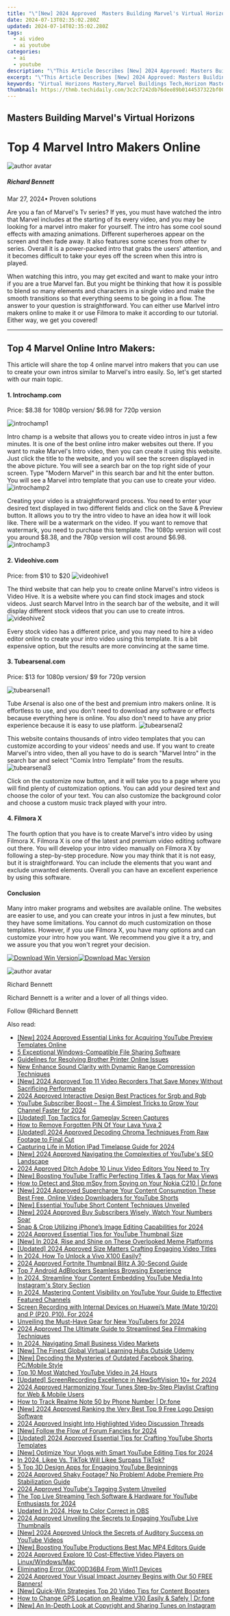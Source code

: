 ```yaml
---
title: "\"[New] 2024 Approved  Masters Building Marvel's Virtual Horizons\""
date: 2024-07-13T02:35:02.280Z
updated: 2024-07-14T02:35:02.280Z
tags:
  - ai video
  - ai youtube
categories:
  - ai
  - youtube
description: "\"This Article Describes [New] 2024 Approved: Masters Building Marvel's Virtual Horizons\""
excerpt: "\"This Article Describes [New] 2024 Approved: Masters Building Marvel's Virtual Horizons\""
keywords: "Virtual Horizons Mastery,Marvel Buildings Tech,Horizon Masters VR,Architectural Virtuosity,Building Design Innovation,Creative Construction Vision,Marvellous Horizon Concepts"
thumbnail: https://thmb.techidaily.com/3c2c7242db76dee89b0144537322bf00338926834317c4e6bfcb9abc42eeaf14.png
---
```


## Masters Building Marvel's Virtual Horizons

# Top 4 Marvel Intro Makers Online

![author avatar](https://images.wondershare.com/filmora/article-images/richard-bennett.jpg)

##### Richard Bennett

 Mar 27, 2024• Proven solutions

Are you a fan of Marvel's Tv series? If yes, you must have watched the intro that Marvel includes at the starting of its every video, and you may be looking for a marvel intro maker for yourself. The intro has some cool sound effects with amazing animations. Different superheroes appear on the screen and then fade away. It also features some scenes from other tv series. Overall it is a power-packed intro that grabs the users' attention, and it becomes difficult to take your eyes off the screen when this intro is played.

When watching this intro, you may get excited and want to make your intro if you are a true Marvel fan. But you might be thinking that how it is possible to blend so many elements and characters in a single video and make the smooth transitions so that everything seems to be going in a flow. The answer to your question is straightforward. You can either use Marlvel intro makers online to make it or use Filmora to make it according to our tutorial. Either way, we get you covered!

---

## **Top 4 Marvel Online Intro Makers:**

This article will share the top 4 online marvel intro makers that you can use to create your own intros similar to Marvel's intro easily. So, let's get started with our main topic.

#### **1\.** **Introchamp.com**

Price: $8.38 for 1080p version/ $6.98 for 720p version

 ![introchamp1](https://images.wondershare.com/filmora/article-images/introchamp1.png)

Intro champ is a website that allows you to create video intros in just a few minutes. It is one of the best online intro maker websites out there. If you want to make Marvel's Intro video, then you can create it using this website. Just click the title to the website, and you will see the screen displayed in the above picture. You will see a search bar on the top right side of your screen. Type "Modern Marvel" in this search bar and hit the enter button. You will see a Marvel intro template that you can use to create your video.![introchamp2](https://images.wondershare.com/filmora/article-images/introchamp2.png)

Creating your video is a straightforward process. You need to enter your desired text displayed in two different fields and click on the Save & Preview button. It allows you to try the intro video to have an idea how it will look like. There will be a watermark on the video. If you want to remove that watermark, you need to purchase this template. The 1080p version will cost you around $8.38, and the 780p version will cost around $6.98.![introchamp3](https://images.wondershare.com/filmora/article-images/introchamp3.png)

#### **2\.** **Videohive.com**

Price: from $10 to $20 ![videohive1](https://images.wondershare.com/filmora/article-images/videohive1.png)

The third website that can help you to create online Marvel's intro videos is Video Hive. It is a website where you can find stock images and stock videos. Just search Marvel Intro in the search bar of the website, and it will display different stock videos that you can use to create intros. ![videohive2](https://images.wondershare.com/filmora/article-images/videohive2.png)

Every stock video has a different price, and you may need to hire a video editor online to create your intro video using this template. It is a bit expensive option, but the results are more convincing at the same time.

#### **3\.** **Tubearsenal.com**

Price: $13 for 1080p version/ $9 for 720p version

 ![tubearsenal1](https://images.wondershare.com/filmora/article-images/tubearsenal1.png)

Tube Arsenal is also one of the best and premium intro makers online. It is effortless to use, and you don't need to download any software or effects because everything here is online. You also don't need to have any prior experience because it is easy to use platform. ![tubearsenal2](https://images.wondershare.com/filmora/article-images/tubearsenal2.png)

This website contains thousands of intro video templates that you can customize according to your videos' needs and use. If you want to create Marvel's intro video, then all you have to do is search "Marvel Intro" in the search bar and select "Comix Intro Template" from the results.![tubearsenal3](https://images.wondershare.com/filmora/article-images/tubearsenal3.png)

Click on the customize now button, and it will take you to a page where you will find plenty of customization options. You can add your desired text and choose the color of your text. You can also customize the background color and choose a custom music track played with your intro.

#### **4\.** **Filmora X**

The fourth option that you have is to create Marvel's intro video by using Filmora X. Filmora X is one of the latest and premium video editing software out there. You will develop your intro video manually on Filmora X by following a step-by-step procedure. Now you may think that it is not easy, but it is straightforward. You can include the elements that you want and exclude unwanted elements. Overall you can have an excellent experience by using this software.

#### Conclusion

Many intro maker programs and websites are available online. The websites are easier to use, and you can create your intros in just a few minutes, but they have some limitations. You cannot do much customization on those templates. However, if you use Filmora X, you have many options and can customize your intro how you want. We recommend you give it a try, and we assure you that you won't regret your decision.

[![Download Win Version](https://images.wondershare.com/filmora/guide/download-btn-win.jpg)](https://tools.techidaily.com/wondershare/filmora/download/)[![Download Mac Version](https://images.wondershare.com/filmora/guide/download-btn-mac.jpg)](https://tools.techidaily.com/wondershare/filmora/download/)

![author avatar](https://images.wondershare.com/filmora/article-images/richard-bennett.jpg)

Richard Bennett

Richard Bennett is a writer and a lover of all things video.

Follow @Richard Bennett


<ins class="adsbygoogle"
     style="display:block"
     data-ad-format="autorelaxed"
     data-ad-client="ca-pub-7571918770474297"
     data-ad-slot="1223367746"></ins>



<ins class="adsbygoogle"
     style="display:block"
     data-ad-client="ca-pub-7571918770474297"
     data-ad-slot="8358498916"
     data-ad-format="auto"
     data-full-width-responsive="true"></ins>



<span class="atpl-alsoreadstyle">Also read:</span>
<div><ul>
<li><a href="https://youtube-data.techidaily.com/024-approved-essential-links-for-acquiring-youtube-preview-templates-online/"><u>[New] 2024 Approved  Essential Links for Acquiring YouTube Preview Templates Online</u></a></li>
<li><a href="https://win11.techidaily.com/5-exceptional-windows-compatible-file-sharing-software/"><u>5 Exceptional Windows-Compatible File Sharing Software</u></a></li>
<li><a href="https://printer-issues.techidaily.com/guidelines-for-resolving-brother-printer-online-issues/"><u>Guidelines for Resolving Brother Printer Online Issues</u></a></li>
<li><a href="https://sound-tweaking.techidaily.com/new-enhance-sound-clarity-with-dynamic-range-compression-techniques/"><u>New Enhance Sound Clarity with Dynamic Range Compression Techniques</u></a></li>
<li><a href="https://youtube-data.techidaily.com/024-approved-top-11-video-recorders-that-save-money-without-sacrificing-performance/"><u>[New] 2024 Approved  Top 11 Video Recorders That Save Money Without Sacrificing Performance</u></a></li>
<li><a href="https://extra-support.techidaily.com/2024-approved-interactive-design-best-practices-for-srgb-and-rgb/"><u>2024 Approved  Interactive Design  Best Practices for Srgb and Rgb</u></a></li>
<li><a href="https://youtube-data.techidaily.com/be-subscriber-boost-the-4-simplest-tricks-to-grow-your-channel-faster-for-2024/"><u>YouTube Subscriber Boost – The 4 Simplest Tricks to Grow Your Channel Faster for 2024</u></a></li>
<li><a href="https://screen-activity-recording.techidaily.com/updated-top-tactics-for-gameplay-screen-captures/"><u>[Updated] Top Tactics for Gameplay Screen Captures</u></a></li>
<li><a href="https://android-unlock.techidaily.com/how-to-remove-forgotten-pin-of-your-lava-yuva-2-by-drfone-android/"><u>How to Remove Forgotten PIN Of Your Lava Yuva 2</u></a></li>
<li><a href="https://youtube-data.techidaily.com/ed-2024-approved-decoding-chroma-techniques-from-raw-footage-to-final-cut/"><u>[Updated] 2024 Approved  Decoding Chroma Techniques  From Raw Footage to Final Cut</u></a></li>
<li><a href="https://digital-screen-recording.techidaily.com/capturing-life-in-motion-ipad-timelapse-guide-for-2024/"><u>Capturing Life in Motion  IPad Timelapse Guide for 2024</u></a></li>
<li><a href="https://youtube-data.techidaily.com/024-approved-navigating-the-complexities-of-youtubes-seo-landscape/"><u>[New] 2024 Approved  Navigating the Complexities of YouTube's SEO Landscape</u></a></li>
<li><a href="https://video-creation-software.techidaily.com/2024-approved-ditch-adobe-10-linux-video-editors-you-need-to-try/"><u>2024 Approved Ditch Adobe 10 Linux Video Editors You Need to Try</u></a></li>
<li><a href="https://youtube-data.techidaily.com/oosting-youtube-traffic-perfecting-titles-and-tags-for-max-views/"><u>[New] Boosting YouTube Traffic  Perfecting Titles & Tags for Max Views</u></a></li>
<li><a href="https://location-social.techidaily.com/how-to-detect-and-stop-mspy-from-spying-on-your-nokia-c210-drfone-by-drfone-virtual-android/"><u>How to Detect and Stop mSpy from Spying on Your Nokia C210 | Dr.fone</u></a></li>
<li><a href="https://youtube-data.techidaily.com/024-approved-supercharge-your-content-consumption-these-best-free-online-video-downloaders-for-youtube-shorts/"><u>[New] 2024 Approved  Supercharge Your Content Consumption  These Best Free, Online Video Downloaders for YouTube Shorts</u></a></li>
<li><a href="https://youtube-data.techidaily.com/ssential-youtube-short-content-techniques-unveiled/"><u>[New] Essential YouTube Short Content Techniques Unveiled</u></a></li>
<li><a href="https://youtube-data.techidaily.com/24517605-new-2024-approved-buy-subscribers-wisely-watch-your-numbers-soar/"><u>[New] 2024 Approved  Buy Subscribers Wisely, Watch Your Numbers Soar</u></a></li>
<li><a href="https://extra-guidance.techidaily.com/snap-and-crop-utilizing-iphones-image-editing-capabilities-for-2024/"><u>Snap & Crop  Utilizing iPhone’s Image Editing Capabilities for 2024</u></a></li>
<li><a href="https://youtube-data.techidaily.com/approved-essential-tips-for-youtube-thumbnail-size/"><u>2024 Approved  Essential Tips for YouTube Thumbnail Size</u></a></li>
<li><a href="https://facebook-video-recording.techidaily.com/new-in-2024-rise-and-shine-on-these-overlooked-meme-platforms/"><u>[New] In 2024, Rise and Shine on These Overlooked Meme Platforms</u></a></li>
<li><a href="https://youtube-data.techidaily.com/ed-2024-approved-size-matters-crafting-engaging-video-titles/"><u>[Updated] 2024 Approved  Size Matters  Crafting Engaging Video Titles</u></a></li>
<li><a href="https://android-unlock.techidaily.com/in-2024-how-to-unlock-a-vivo-x100-easily-by-drfone-android/"><u>In 2024, How To Unlock a Vivo X100 Easily?</u></a></li>
<li><a href="https://youtube-data.techidaily.com/approved-fortnite-thumbnail-blitz-a-30-second-guide/"><u>2024 Approved  Fortnite Thumbnail Blitz  A 30-Second Guide</u></a></li>
<li><a href="https://youtube-data.techidaily.com/-android-adblockers-seamless-browsing-experience/"><u>Top 7 Android AdBlockers  Seamless Browsing Experience</u></a></li>
<li><a href="https://instagram-video-recordings.techidaily.com/in-2024-streamline-your-content-embedding-youtube-media-into-instagrams-story-section/"><u>In 2024, Streamline Your Content  Embedding YouTube Media Into Instagram's Story Section</u></a></li>
<li><a href="https://youtube-data.techidaily.com/24-mastering-content-visibility-on-youtube-your-guide-to-effective-featured-channels/"><u>In 2024, Mastering Content Visibility on YouTube  Your Guide to Effective Featured Channels</u></a></li>
<li><a href="https://remote-screen-capture.techidaily.com/1715860502881-screen-recording-with-internal-devices-on-huaweis-mate-mate-1020-and-p-p20-p10-for-2024/"><u>Screen Recording with Internal Devices on Huawei’s Mate (Mate 10/20) and P (P20, P10). For 2024</u></a></li>
<li><a href="https://facebook-video-footage.techidaily.com/unveiling-the-must-have-gear-for-new-youtubers-for-2024/"><u>Unveiling the Must-Have Gear for New YouTubers for 2024</u></a></li>
<li><a href="https://some-tips.techidaily.com/2024-approved-the-ultimate-guide-to-streamlined-sea-filmmaking-techniques/"><u>2024 Approved  The Ultimate Guide to Streamlined Sea Filmmaking Techniques</u></a></li>
<li><a href="https://youtube-data.techidaily.com/24-navigating-small-business-video-markets/"><u>In 2024, Navigating Small Business Video Markets</u></a></li>
<li><a href="https://screen-video-capture.techidaily.com/new-the-finest-global-virtual-learning-hubs-outside-udemy/"><u>[New] The Finest Global Virtual Learning Hubs Outside Udemy</u></a></li>
<li><a href="https://facebook-video-files.techidaily.com/new-decoding-the-mysteries-of-outdated-facebook-sharing-pcmobile-style/"><u>[New] Decoding the Mysteries of Outdated Facebook Sharing, PC/Mobile Style</u></a></li>
<li><a href="https://youtube-data.techidaily.com/0-most-watched-youtube-video-in-24-hours/"><u>Top 10 Most Watched YouTube Video in 24 Hours</u></a></li>
<li><a href="https://digital-screen-recording.techidaily.com/updated-screenrecording-excellence-in-newsoftvision-10plus-for-2024/"><u>[Updated] ScreenRecording Excellence in NewSoftVision 10+ for 2024</u></a></li>
<li><a href="https://youtube-data.techidaily.com/approved-harmonizing-your-tunes-step-by-step-playlist-crafting-for-web-and-mobile-users/"><u>2024 Approved  Harmonizing Your Tunes  Step-by-Step Playlist Crafting for Web & Mobile Users</u></a></li>
<li><a href="https://android-location-track.techidaily.com/how-to-track-realme-note-50-by-phone-number-drfone-by-drfone-virtual-android/"><u>How to Track Realme Note 50 by Phone Number | Dr.fone</u></a></li>
<li><a href="https://youtube-data.techidaily.com/024-approved-ranking-the-very-best-top-9-free-logo-design-software/"><u>[New] 2024 Approved  Ranking the Very Best  Top 9 Free Logo Design Software</u></a></li>
<li><a href="https://youtube-data.techidaily.com/approved-insight-into-highlighted-video-discussion-threads/"><u>2024 Approved  Insight Into Highlighted Video Discussion Threads</u></a></li>
<li><a href="https://youtube-data.techidaily.com/ollow-the-flow-of-forum-fancies-for-2024/"><u>[New] Follow the Flow of Forum Fancies for 2024</u></a></li>
<li><a href="https://youtube-data.techidaily.com/ed-2024-approved-essential-tips-for-crafting-youtube-shorts-templates/"><u>[Updated] 2024 Approved  Essential Tips for Crafting YouTube Shorts Templates</u></a></li>
<li><a href="https://youtube-data.techidaily.com/ptimize-your-vlogs-with-smart-youtube-editing-tips-for-2024/"><u>[New] Optimize Your Vlogs with Smart YouTube Editing Tips for 2024</u></a></li>
<li><a href="https://tiktok-clips.techidaily.com/1716470069308-in-2024-likee-vs-tiktok-will-likee-surpass-tiktok/"><u>In 2024, Likee Vs. TikTok  Will Likee Surpass TikTok?</u></a></li>
<li><a href="https://youtube-data.techidaily.com/-3d-design-apps-for-engaging-youtube-beginnings/"><u>5 Top 3D Design Apps for Engaging YouTube Beginnings</u></a></li>
<li><a href="https://smart-video-editing.techidaily.com/2024-approved-shaky-footage-no-problem-adobe-premiere-pro-stabilization-guide/"><u>2024 Approved Shaky Footage? No Problem! Adobe Premiere Pro Stabilization Guide</u></a></li>
<li><a href="https://youtube-data.techidaily.com/approved-youtubes-tagging-system-unveiled/"><u>2024 Approved  YouTube's Tagging System Unveiled</u></a></li>
<li><a href="https://youtube-data.techidaily.com/op-live-streaming-tech-software-and-hardware-for-youtube-enthusiasts-for-2024/"><u>The Top Live Streaming Tech  Software & Hardware for YouTube Enthusiasts for 2024</u></a></li>
<li><a href="https://ai-editing-video.techidaily.com/updated-in-2024-how-to-color-correct-in-obs/"><u>Updated In 2024, How to Color Correct in OBS</u></a></li>
<li><a href="https://youtube-data.techidaily.com/approved-unveiling-the-secrets-to-engaging-youtube-live-thumbnails/"><u>2024 Approved  Unveiling the Secrets to Engaging YouTube Live Thumbnails</u></a></li>
<li><a href="https://youtube-data.techidaily.com/024-approved-unlock-the-secrets-of-auditory-success-on-youtube-videos/"><u>[New] 2024 Approved  Unlock the Secrets of Auditory Success on YouTube Videos</u></a></li>
<li><a href="https://youtube-data.techidaily.com/oosting-youtube-productions-best-mac-mp4-editors-guide/"><u>[New] Boosting YouTube Productions  Best Mac MP4 Editors Guide</u></a></li>
<li><a href="https://fox-helps.techidaily.com/2024-approved-explore-10-cost-effective-video-players-on-linuxwindowsmac/"><u>2024 Approved  Explore 10 Cost-Effective Video Players on Linux/Windows/Mac</u></a></li>
<li><a href="https://win11-tips.techidaily.com/eliminating-error-0xc00d36b4-from-win11-devices/"><u>Eliminating Error 0XC00D36B4 From Win11 Devices</u></a></li>
<li><a href="https://youtube-data.techidaily.com/approved-your-visual-impact-journey-begins-with-our-50-free-banners/"><u>2024 Approved  Your Visual Impact Journey Begins with Our 50 FREE Banners!</u></a></li>
<li><a href="https://youtube-data.techidaily.com/uick-win-strategies-top-20-video-tips-for-content-boosters/"><u>[New] Quick-Win Strategies  Top 20 Video Tips for Content Boosters</u></a></li>
<li><a href="https://location-social.techidaily.com/how-to-change-gps-location-on-realme-v30-easily-and-safely-drfone-by-drfone-virtual-android/"><u>How to Change GPS Location on Realme V30 Easily & Safely | Dr.fone</u></a></li>
<li><a href="https://extra-hints.techidaily.com/new-an-in-depth-look-at-copyright-and-sharing-tunes-on-instagram/"><u>[New] An In-Depth Look at Copyright and Sharing Tunes on Instagram</u></a></li>
</ul></div>
